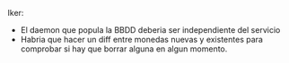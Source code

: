 Iker:
- El daemon que popula la BBDD deberia ser independiente del servicio
- Habria que hacer un diff entre monedas nuevas y existentes para
  comprobar si hay que borrar alguna en algun momento.
